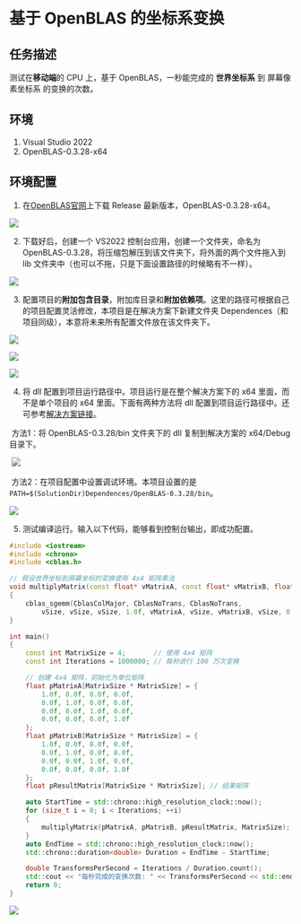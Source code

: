 # 基于 OpenBLAS 的坐标系变换

## 任务描述

测试在**移动端**的 CPU 上，基于 OpenBLAS，一秒能完成的 **世界坐标系** 到 屏幕像素坐标系 的变换的次数。

## 环境

1. Visual Studio 2022 
2. OpenBLAS-0.3.28-x64

## 环境配置

1. 在[OpenBLAS官网](https://github.com/OpenMathLib/OpenBLAS/releases)上下载 Release 最新版本，OpenBLAS-0.3.28-x64。

![](./attachments/Env_1.png)

2. 下载好后，创建一个 VS2022 控制台应用，创建一个文件夹，命名为 OpenBLAS-0.3.28，将压缩包解压到该文件夹下，将外面的两个文件拖入到 lib 文件夹中（也可以不拖，只是下面设置路径的时候略有不一样）。

![](./attachments/Env_2.png)

3. 配置项目的**附加包含目录**，附加库目录和**附加依赖项**。这里的路径可根据自己的项目配置灵活修改，本项目是在解决方案下新建文件夹 Dependences（和项目同级），本意将未来所有配置文件放在该文件夹下。

![](./attachments/Env_3.png)

![](./attachments/Env_4.png)

![](./attachments/Env_5.png)

4. 将 dll 配置到项目运行路径中。项目运行是在整个解决方案下的 x64 里面，而不是单个项目的 x64 里面。下面有两种方法将 dll 配置到项目运行路径中。还可参考[解决方案链接](https://www.cnblogs.com/xiaxuexiaoab/p/14948324.html)。

​	方法1：将 OpenBLAS-0.3.28/bin 文件夹下的 dll 复制到解决方案的 x64/Debug 目录下。

​	![](./attachments/Env_6.png)

​	方法2：在项目配置中设置调试环境。本项目设置的是 `PATH=$(SolutionDir)Dependences/OpenBLAS-0.3.28/bin`。

![](./attachments/Env_7.png)

5. 测试编译运行。输入以下代码，能够看到控制台输出，即成功配置。

```c++
#include <iostream>
#include <chrono>
#include <cblas.h>

// 假设世界坐标到屏幕坐标的变换使用 4x4 矩阵乘法
void multiplyMatrix(const float* vMatrixA, const float* vMatrixB, float* pResultMatrixC, int vSize)
{
    cblas_sgemm(CblasColMajor, CblasNoTrans, CblasNoTrans,
        vSize, vSize, vSize, 1.0f, vMatrixA, vSize, vMatrixB, vSize, 0.0f, pResultMatrixC, vSize);
}

int main()
{
    const int MatrixSize = 4;       // 使用 4x4 矩阵
    const int Iterations = 1000000; // 每秒进行 100 万次变换

    // 创建 4x4 矩阵，初始化为单位矩阵
    float pMatrixA[MatrixSize * MatrixSize] = {
        1.0f, 0.0f, 0.0f, 0.0f,
        0.0f, 1.0f, 0.0f, 0.0f,
        0.0f, 0.0f, 1.0f, 0.0f,
        0.0f, 0.0f, 0.0f, 1.0f
    };
    float pMatrixB[MatrixSize * MatrixSize] = {
        1.0f, 0.0f, 0.0f, 0.0f,
        0.0f, 1.0f, 0.0f, 0.0f,
        0.0f, 0.0f, 1.0f, 0.0f,
        0.0f, 0.0f, 0.0f, 1.0f
    };
    float pResultMatrix[MatrixSize * MatrixSize]; // 结果矩阵

    auto StartTime = std::chrono::high_resolution_clock::now();
    for (size_t i = 0; i < Iterations; ++i) 
    {
        multiplyMatrix(pMatrixA, pMatrixB, pResultMatrix, MatrixSize); // 进行矩阵乘法运算
    }
    auto EndTime = std::chrono::high_resolution_clock::now();
    std::chrono::duration<double> Duration = EndTime - StartTime;

    double TransformsPerSecond = Iterations / Duration.count();
    std::cout << "每秒完成的变换次数: " << TransformsPerSecond << std::endl;
    return 0;
}
```

![](./attachments/Env_8.png)

